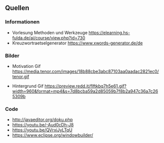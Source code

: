 ## Quellen

### Informationen
- Vorlesung Methoden und Werkzeuge 
https://elearning.hs-fulda.de/ai/course/view.php?id=730
- Kreuzwortraetselgenerator 
https://www.xwords-generator.de/de

### Bilder

- Motivation Gif
https://media.tenor.com/images/18b88cbe3abc87103aa0aadac2821ec0/tenor.gif

- Hintergrund Gif
https://preview.redd.it/flftkbq7h5e61.gif?width=960&format=mp4&s=7d8bcba59a2d85059b7f8b2a947c36a7c265309b

### Code 

- http://javaeditor.org/doku.php
- https://youtu.be/-Aud0cDh-J8
- https://youtu.be/QVrxiJyLTqU
- https://www.eclipse.org/windowbuilder/

